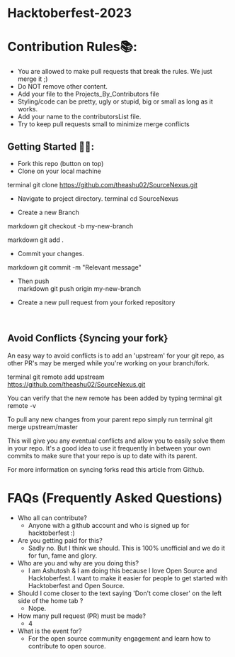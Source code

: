 # Hacktoberfest-2023 
 
# Contribution Rules📚: 
 
- You are allowed to make pull requests that break the rules. We just merge it ;)
- Do NOT remove other content.
- Add your file to the Projects_By_Contributors file
- Styling/code can be pretty, ugly or stupid, big or small as long as it works.
- Add your name to the contributorsList file.
- Try to keep pull requests small to minimize merge conflicts
 
 
## Getting Started 🤩🤗: 
 
- Fork this repo (button on top) 
- Clone on your local machine 
 
terminal 
git clone https://github.com/theashu02/SourceNexus.git 
 
- Navigate to project directory. 
terminal 
cd SourceNexus 
 
 
- Create a new Branch 
 
markdown 
git checkout -b my-new-branch 
 
 
<!--- - Add your Name to contributors/contributorsList.js. --> 
 
markdown 
git add . 
 
- Commit your changes. 
 
markdown 
git commit -m "Relevant message" 
 
- Then push  
markdown 
git push origin my-new-branch 
 
 
 
- Create a new pull request from your forked repository 
 
<br> 
 
## Avoid Conflicts {Syncing your fork} 
 
An easy way to avoid conflicts is to add an 'upstream' for your git repo, as other PR's may be merged while you're working on your branch/fork.    
 
terminal 
git remote add upstream https://github.com/theashu02/SourceNexus.git 
 
 
You can verify that the new remote has been added by typing 
terminal 
git remote -v 
 
 
To pull any new changes from your parent repo simply run 
terminal 
git merge upstream/master 
 
 
This will give you any eventual conflicts and allow you to easily solve them in your repo. It's a good idea to use it frequently in between your own commits to make sure that your repo is up to date with its parent. 
 
For more information on syncing forks read this article from Github. 
 
# FAQs (Frequently Asked Questions) 
 
- Who all can contribute? 
  - Anyone with a github account and who is signed up for 
hacktoberfest :) 
- Are you getting paid for this? 
  - Sadly no. But I think we should. This is 100% unofficial and we do it for fun, fame and glory. 
- Who are you and why are you doing this? 
  - I am Ashutosh & I am doing this because I love Open Source and Hacktoberfest. I want to make it easier for people to get started with Hacktoberfest and Open Source. 
- Should I come closer to the text saying 'Don't come closer' on the left side of the home tab ? 
  - Nope. 
- How many pull request (PR) must be made? 
  - 4 
- What is the event for? 
  - For the open source community engagement and learn how to contribute to open source. 
